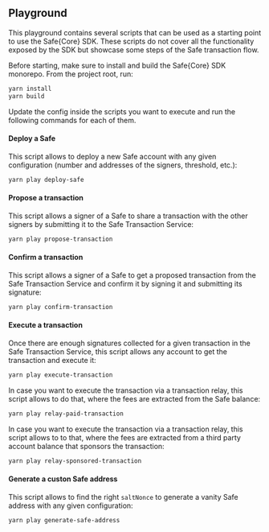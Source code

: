 ## Playground

This playground contains several scripts that can be used as a starting point to use the Safe{Core} SDK. These scripts do not cover all the functionality exposed by the SDK but showcase some steps of the Safe transaction flow.

Before starting, make sure to install and build the Safe{Core} SDK monorepo. From the project root, run:

```bash
yarn install
yarn build
```

Update the config inside the scripts you want to execute and run the following commands for each of them.

#### Deploy a Safe

This script allows to deploy a new Safe account with any given configuration (number and addresses of the signers, threshold, etc.):

```bash
yarn play deploy-safe
```

#### Propose a transaction

This script allows a signer of a Safe to share a transaction with the other signers by submitting it to the Safe Transaction Service:

```bash
yarn play propose-transaction
```

#### Confirm a transaction

This script allows a signer of a Safe to get a proposed transaction from the Safe Transaction Service and confirm it by signing it and submitting its signature:

```bash
yarn play confirm-transaction
```

#### Execute a transaction

Once there are enough signatures collected for a given transaction in the Safe Transaction Service, this script allows any account to get the transaction and execute it:

```bash
yarn play execute-transaction
```

In case you want to execute the transaction via a transaction relay, this script allows to do that, where the fees are extracted from the Safe balance:

```bash
yarn play relay-paid-transaction
```

In case you want to execute the transaction via a transaction relay, this script allows to to that, where the fees are extracted from a third party account balance that sponsors the transaction:

```bash
yarn play relay-sponsored-transaction
```

#### Generate a custon Safe address

This script allows to find the right `saltNonce` to generate a vanity Safe address with any given configuration:

```bash
yarn play generate-safe-address
```
